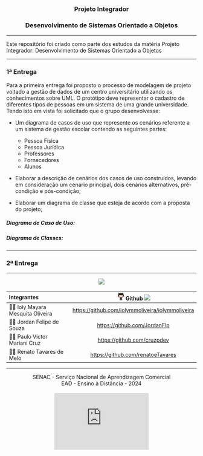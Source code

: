 ### <center>Projeto Integrador</center>
### <center>Desenvolvimento de Sistemas Orientado a Objetos</center>

---

Este repositório foi criado como parte dos estudos da matéria Projeto Integrador: Desenvolvimento de Sistemas Orientado a Objetos

---

### 1ª Entrega

Para a primeira entrega foi proposto o processo de modelagem de projeto voltado a gestão de dados de um centro universitário utilizando os conhecimentos sobre UML. O protótipo deve representar o cadastro de diferentes tipos de pessoas em um sistema de uma grande universidade. Tendo isto em vista foi solicitado que o grupo desenvolvesse:

- Um diagrama de casos de uso que represente os cenários referente a um sistema de gestão escolar contendo as seguintes partes:

  - Pessoa Física
  - Pessoa Jurídica
  - Professores
  - Fornecedores 
  - Alunos

- Elaborar a descrição de cenários dos casos de uso construídos, levando em consideração um cenário principal, dois cenários alternativos, pré-condição e pós-condição;

- Elaborar um diagrama de classe que esteja de acordo com a proposta do projeto;

##### Diagrama de Caso de Uso:

##### Diagrama de Classes:

---

### 2ª Entrega



---

<!-- SVG por DenverCoder1 - https://github.com/DenverCoder1/readme-typing-svg -->
<p align="center">
  <a href="https://github.com/DenverCoder1/readme-typing-svg">
  <img src="https://readme-typing-svg.herokuapp.com?lines=Análise+e+Desenvolvimento+de+Sistemas&center=false&width=640&height=45"></a>
</p>

Integrantes | <img src="images/github.gif" width="25">Github <img src="https://user-images.githubusercontent.com/74038190/212257468-1e9a91f1-b626-4baa-b15d-5c385dfa7ed2.gif" width="25">
:---------- | :-----: 
:woman_technologist: Ioly Mayara Mesquita Oliveira | <a>https://github.com/iolymmoliveira/iolymmoliveira</a> 
:man_technologist: Jordan Felipe de Souza | <a>https://github.com/JordanFlp</a> 
:man_technologist: Paulo Victor Mariani Cruz | <a>https://github.com/cruzpdev</a> 
:man_technologist: Renato Tavares de Melo | <a>https://github.com/renatoeTavares</a> 

---

<center>SENAC - Serviço Nacional de Aprendizagem Comercial</center>

<center>EAD - Ensino à Distância - 2024</center>
<br>

<div align="center">

  <iframe src="https://giphy.com/embed/L1qzJ9D2HYDALltlaN" width="250" frameBorder="0" class="giphy-embed" allowFullScreen></iframe><a href="https://giphy.com/gifs/senacro-senacrondonia-logosenac-logo-senac-L1qzJ9D2HYDALltlaN"></a>

</div>